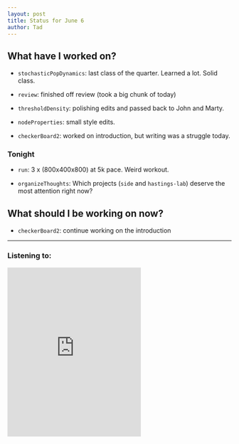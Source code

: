 ```yaml
---
layout: post 
title: Status for June 6 
author: Tad
---
```

 
## What have I worked on?
 

* `stochasticPopDynamics`: last class of the quarter. Learned a lot. Solid class. 

* `review`: finished off review (took a big chunk of today)
  
* `thresholdDensity`: polishing edits and passed back to John and Marty. 

* `nodeProperties`: small style edits. 

* `checkerBoard2`: worked on introduction, but writing was a struggle today.






### Tonight 

* `run`: 3 x (800x400x800) at 5k pace. Weird workout.

* `organizeThoughts`: Which projects (`side` and `hastings-lab`) deserve the most attention right now? 


## What should I be working on now? 

* `checkerBoard2`: continue working on the introduction

 
 
 
--- 
 
### Listening to: 
 <iframe src='https://embed.spotify.com/?uri=spotify%3Atrack%3A7ofZgS5xDW0XodfjaXWvZG' width='300' height='380' frameborder='0' allowtransparency='true'></iframe> 
 <i class='fa fa-code' style='color:pink'></i> 

